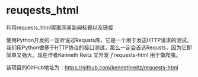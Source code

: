 # reuqests_html
利用requests_html爬取网易新闻标题以及链接

使用Python开发的一定听说过Requsts库，它是一个用于发送HTTP请求的测试。我们用Python做基于HTTP协议的接口测试，那么一定会首选Requsts，因为它即简单又强大。现在作者Kenneth Reitz 又开发了requests-html 用于做爬虫。

该项目的GitHub地址为：https://github.com/kennethreitz/requests-html
